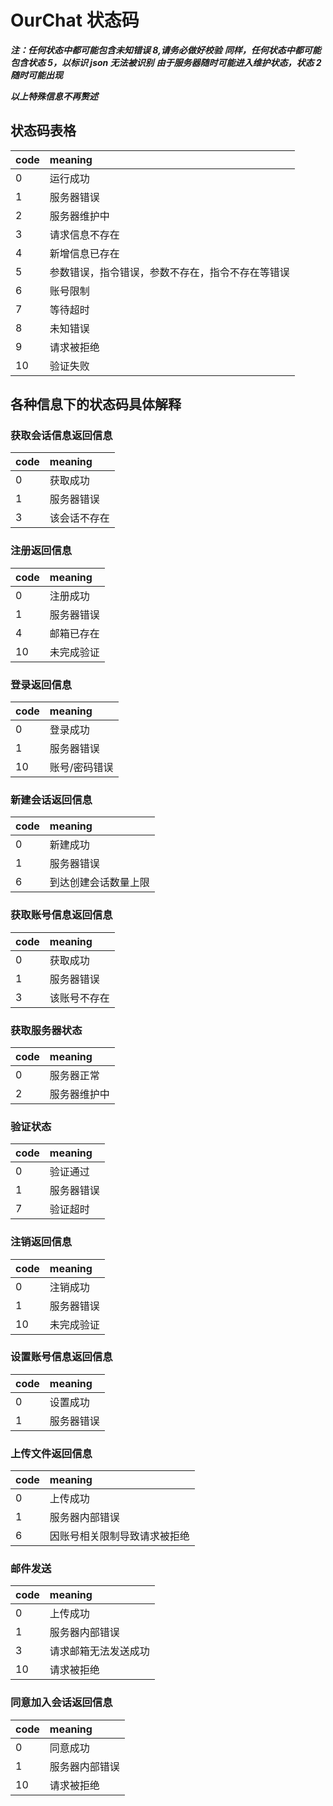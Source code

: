 # OurChat 状态码

**_注：任何状态中都可能包含未知错误 8,请务必做好校验_**
**_同样，任何状态中都可能包含状态 5，以标识 json 无法被识别_**
**_由于服务器随时可能进入维护状态，状态 2 随时可能出现_**

**_以上特殊信息不再赘述_**

## 状态码表格

| code | meaning                                          |
| :--- | :----------------------------------------------- |
| 0    | 运行成功                                         |
| 1    | 服务器错误                                       |
| 2    | 服务器维护中                                     |
| 3    | 请求信息不存在                                   |
| 4    | 新增信息已存在                                   |
| 5    | 参数错误，指令错误，参数不存在，指令不存在等错误 |
| 6    | 账号限制                                         |
| 7    | 等待超时                                         |
| 8    | 未知错误                                         |
| 9    | 请求被拒绝                                       |
| 10   | 验证失败                                         |

## 各种信息下的状态码具体解释

### 获取会话信息返回信息

| code | meaning      |
| :--- | :----------- |
| 0    | 获取成功     |
| 1    | 服务器错误   |
| 3    | 该会话不存在 |

### 注册返回信息

| code | meaning    |
| :--- | :--------- |
| 0    | 注册成功   |
| 1    | 服务器错误 |
| 4    | 邮箱已存在 |
| 10   | 未完成验证 |

### 登录返回信息

| code | meaning       |
| :--- | :------------ |
| 0    | 登录成功      |
| 1    | 服务器错误    |
| 10   | 账号/密码错误 |

### 新建会话返回信息

| code | meaning              |
| :--- | :------------------- |
| 0    | 新建成功             |
| 1    | 服务器错误           |
| 6    | 到达创建会话数量上限 |

### 获取账号信息返回信息

| code | meaning      |
| :--- | :----------- |
| 0    | 获取成功     |
| 1    | 服务器错误   |
| 3    | 该账号不存在 |

### 获取服务器状态

| code | meaning      |
| :--- | :----------- |
| 0    | 服务器正常   |
| 2    | 服务器维护中 |

### 验证状态

| code | meaning    |
| :--- | :--------- |
| 0    | 验证通过   |
| 1    | 服务器错误 |
| 7    | 验证超时   |

### 注销返回信息

| code | meaning    |
| :--- | :--------- |
| 0    | 注销成功   |
| 1    | 服务器错误 |
| 10   | 未完成验证 |

### 设置账号信息返回信息

| code | meaning    |
| :--- | :--------- |
| 0    | 设置成功   |
| 1    | 服务器错误 |

### 上传文件返回信息

| code | meaning                      |
| :--- | :--------------------------- |
| 0    | 上传成功                     |
| 1    | 服务器内部错误               |
| 6    | 因账号相关限制导致请求被拒绝 |

### 邮件发送

| code | meaning              |
| :--- | :------------------- |
| 0    | 上传成功             |
| 1    | 服务器内部错误       |
| 3    | 请求邮箱无法发送成功 |
| 10   | 请求被拒绝           |

### 同意加入会话返回信息

| code | meaning        |
| :--- | :------------- |
| 0    | 同意成功       |
| 1    | 服务器内部错误 |
| 10   | 请求被拒绝     |
